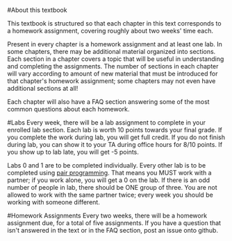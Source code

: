 #About this textbook

This textbook is structured so that each chapter in this text corresponds to a homework assignment, covering roughly about two weeks' time each. 

Present in every chapter is a homework assignment and at least one lab. 
In some chapters, there may be additional material organized into sections.
Each section in a chapter covers a topic that will be useful in understanding and completing the assignments.
The number of sections in each chapter will vary according to amount of new material that must be introduced for that chapter's homework assignment; some chapters may not even have additional sections at all!


Each chapter will also have a FAQ section answering some of the most common
questions about each homework.

#Labs
Every week, there will be a lab assignment to complete in your enrolled lab section.
Each lab is worth 10 points towards your final grade.
If you complete the work during lab, you will get full credit.
If you do not finish during lab, you can show it to your TA during office hours for 8/10 points.
If you show up to lab late, you will get -5 points.

Labs 0 and 1 are to be completed individually.
Every other lab is to be completed using [pair programming](https://en.wikipedia.org/wiki/Pair_programming).
That means you MUST work with a partner;
if you work alone, you will get a 0 on the lab.
If there is an odd number of people in lab, there should be ONE group of three.
You are not allowed to work with the same partner twice;
every week you should be working with someone different.


#Homework Assignments
Every two weeks, there will be a homework assignment due, for a total of five assignments. If you have a question that isn't answered in the text or in the FAQ section, post an issue onto github. 
